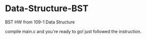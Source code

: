 # Data-Structure-BST

BST HW from 109-1 Data Structure

compile main.c and you're ready to go!
just followed the instruction.
